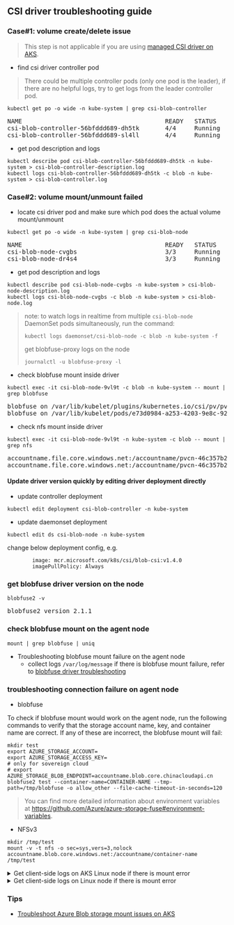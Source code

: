 ## CSI driver troubleshooting guide
### Case#1: volume create/delete issue
> This step is not applicable if you are using [managed CSI driver on AKS](https://docs.microsoft.com/en-us/azure/aks/azure-csi-blob-storage-dynamic).
 - find csi driver controller pod
> There could be multiple controller pods (only one pod is the leader), if there are no helpful logs, try to get logs from the leader controller pod.
```console
kubectl get po -o wide -n kube-system | grep csi-blob-controller
```
<pre>
NAME                                       READY   STATUS    RESTARTS   AGE     IP             NODE
csi-blob-controller-56bfddd689-dh5tk       4/4     Running   0          35s     10.240.0.19    k8s-agentpool-22533604-0
csi-blob-controller-56bfddd689-sl4ll       4/4     Running   0          35s     10.240.0.23    k8s-agentpool-22533604-1
</pre>

 - get pod description and logs
```console
kubectl describe pod csi-blob-controller-56bfddd689-dh5tk -n kube-system > csi-blob-controller-description.log
kubectl logs csi-blob-controller-56bfddd689-dh5tk -c blob -n kube-system > csi-blob-controller.log
```

### Case#2: volume mount/unmount failed
 - locate csi driver pod and make sure which pod does the actual volume mount/unmount
```console
kubectl get po -o wide -n kube-system | grep csi-blob-node
```
<pre>
NAME                                       READY   STATUS    RESTARTS   AGE     IP             NODE
csi-blob-node-cvgbs                        3/3     Running   0          7m4s    10.240.0.35    k8s-agentpool-22533604-1
csi-blob-node-dr4s4                        3/3     Running   0          7m4s    10.240.0.4     k8s-agentpool-22533604-0
</pre>

 - get pod description and logs
```console
kubectl describe pod csi-blob-node-cvgbs -n kube-system > csi-blob-node-description.log
kubectl logs csi-blob-node-cvgbs -c blob -n kube-system > csi-blob-node.log
```
> note: to watch logs in realtime from multiple `csi-blob-node` DaemonSet pods simultaneously, run the command:
> ```console
> kubectl logs daemonset/csi-blob-node -c blob -n kube-system -f
> ```
> get blobfuse-proxy logs on the node
> ```console
> journalctl -u blobfuse-proxy -l
> ```

 - check blobfuse mount inside driver
```console
kubectl exec -it csi-blob-node-9vl9t -c blob -n kube-system -- mount | grep blobfuse
```
<pre>
blobfuse on /var/lib/kubelet/plugins/kubernetes.io/csi/pv/pvc-efce16db-bf15-4634-b82b-068385019d7c/globalmount type fuse (rw,nosuid,nodev,relatime,user_id=0,group_id=0,allow_other)
blobfuse on /var/lib/kubelet/pods/e73d0984-a253-4203-9e8c-9237ae5c55d5/volumes/kubernetes.io~csi/pvc-efce16db-bf15-4634-b82b-068385019d7c/mount type fuse (rw,relatime,user_id=0,group_id=0,allow_other)
</pre>

 - check nfs mount inside driver
```console
kubectl exec -it csi-blob-node-9vl9t -n kube-system -c blob -- mount | grep nfs
```
<pre>
accountname.file.core.windows.net:/accountname/pvcn-46c357b2-333b-4c42-8a7f-2133023d6c48 on /var/lib/kubelet/plugins/kubernetes.io/csi/pv/pvc-46c357b2-333b-4c42-8a7f-2133023d6c48/globalmount type nfs4 (rw,relatime,vers=4.1,rsize=1048576,wsize=1048576,namlen=255,hard,proto=tcp,timeo=600,retrans=2,sec=sys,clientaddr=10.244.0.6,local_lock=none,addr=20.150.29.168)
accountname.file.core.windows.net:/accountname/pvcn-46c357b2-333b-4c42-8a7f-2133023d6c48 on /var/lib/kubelet/pods/7994e352-a4ee-4750-8cb4-db4fcf48543e/volumes/kubernetes.io~csi/pvc-46c357b2-333b-4c42-8a7f-2133023d6c48/mount type nfs4 (rw,relatime,vers=4.1,rsize=1048576,wsize=1048576,namlen=255,hard,proto=tcp,timeo=600,retrans=2,sec=sys,clientaddr=10.244.0.6,local_lock=none,addr=20.150.29.168)
</pre>

#### Update driver version quickly by editing driver deployment directly
 - update controller deployment
```console
kubectl edit deployment csi-blob-controller -n kube-system
```
 - update daemonset deployment
```console
kubectl edit ds csi-blob-node -n kube-system
```
change below deployment config, e.g.
```console
        image: mcr.microsoft.com/k8s/csi/blob-csi:v1.4.0
        imagePullPolicy: Always
```

### get blobfuse driver version on the node
```console
blobfuse2 -v
```
<pre>
blobfuse2 version 2.1.1
</pre>

### check blobfuse mount on the agent node
```console
mount | grep blobfuse | uniq
```

 - Troubleshooting blobfuse mount failure on the agent node
   - collect logs `/var/log/message` if there is blobfuse mount failure, refer to [blobfuse driver troubleshooting](https://github.com/Azure/azure-storage-fuse#logging)

### troubleshooting connection failure on agent node
 - blobfuse

To check if blobfuse mount would work on the agent node, run the following commands to verify that the storage account name, key, and container name are correct. If any of these are incorrect, the blobfuse mount will fail:
```console
mkdir test
export AZURE_STORAGE_ACCOUNT=
export AZURE_STORAGE_ACCESS_KEY=
# only for sovereign cloud
# export AZURE_STORAGE_BLOB_ENDPOINT=accountname.blob.core.chinacloudapi.cn
blobfuse2 test --container-name=CONTAINER-NAME --tmp-path=/tmp/blobfuse -o allow_other --file-cache-timeout-in-seconds=120
```
> You can find more detailed information about environment variables at https://github.com/Azure/azure-storage-fuse#environment-variables.

 - NFSv3
 
```console
mkdir /tmp/test
mount -v -t nfs -o sec=sys,vers=3,nolock accountname.blob.core.windows.net:/accountname/container-name /tmp/test
```

<details><summary>
Get client-side logs on AKS Linux node if there is mount error 
</summary>

```console
# get ama-logs pod which is running on the AKS Linux node
kubectl get po -n kube-system -o wide | grep ama-logs
# get blobfuse logs
kubectl -n kube-system cp ama-logs-xxxx:/var/log/blobfuse.log /tmp/blobfuse.log
# get blobfuse2 logs
kubectl -n kube-system cp ama-logs-xxxx:/var/log/blobfuse2.log /tmp/blobfuse2.log
```

</details>

<details><summary>
Get client-side logs on Linux node if there is mount error 
</summary>

```console
kubectl debug node/node-name --image=nginx
# get blobfuse logs
kubectl cp node-debugger-node-name-xxxx:/host/var/log/blobfuse.log /tmp/blobfuse.log
# get blobfuse2 logs
kubectl cp node-debugger-node-name-xxxx:/host/var/log/blobfuse2.log /tmp/blobfuse2.log
#after log collected, delete the debug pod by:
kubectl delete po node-debugger-node-name-xxxx
```
 
</details>

### Tips
 - [Troubleshoot Azure Blob storage mount issues on AKS](http://aka.ms/blobmounterror)
